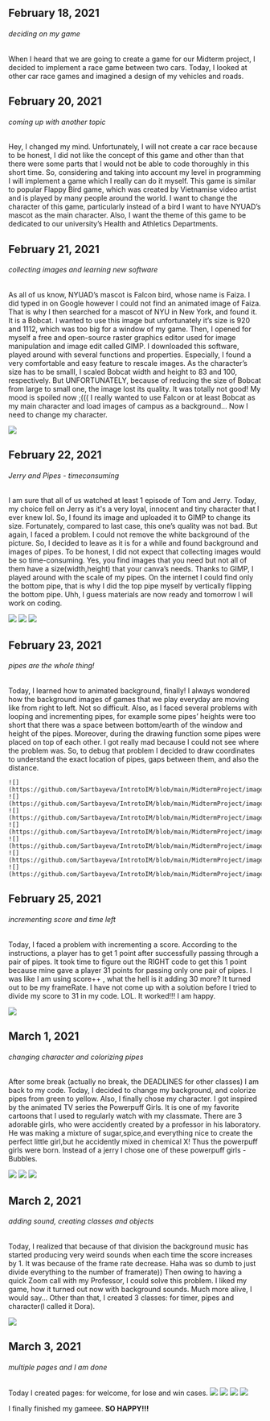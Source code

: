 ## February 18, 2021

###### *deciding on my game*
When I heard that we are going to create a game for our Midterm project, I decided to implement a race game between two cars. Today, I looked at other car race games and imagined a design of my vehicles and roads. 

## February 20, 2021

###### *coming up with another topic*
Hey, I changed my mind. Unfortunately, I will not create a car race because to be honest, I did not like the concept of this game and other than that there were some parts that I would not be able to code thoroughly in this short time. So, considering and taking into account my level in programming I will implement a game which I really can do it myself. This game is similar to popular Flappy Bird game, which was created by Vietnamise video artist and is played by many people around the world. I want to change the character of this game, particularly instead of a bird I want to have NYUAD’s mascot as the main character. Also, I want the theme of this game to be dedicated to our university’s Health and Athletics Departments.

## February 21, 2021
###### *collecting images and learning new software*
As all of us know, NYUAD’s mascot is Falcon bird, whose name is Faiza. I did typed in on Google however I could not find an animated image of Faiza. That is why I then searched for a mascot of NYU in New York, and found it. It is a Bobcat. I wanted to use this image but unfortunately it’s size is 920 and 1112, which was too big for a window of my game. Then, I opened for myself a free and open-source raster graphics editor used for image manipulation and image edit called GIMP. I downloaded this software, played around with several functions and properties. Especially, I found a very comfortable and easy feature to rescale images. As the character’s size has to be smallI, I scaled Bobcat width and height to 83 and 100, respectively. But UNFORTUNATELY, because of reducing the size of Bobcat from large to small one, the image lost its quality. It was totally not good! My mood is spoiled now ;((( I really wanted to use Falcon or at least Bobcat as my main character and load images of campus as a background… Now I need to change my character.

![](https://github.com/Sartbayeva/IntrotoIM/blob/main/MidtermProject/images/bobcat.png)

## February 22, 2021 
###### *Jerry and Pipes - timeconsuming* 
I am sure that all of us watched at least 1 episode of Tom and Jerry. Today, my choice fell on Jerry as it's a very loyal, innocent and tiny character that I ever knew lol. So, I found its image and uploaded it to GIMP to change its size. Fortunately, compared to last case, this one’s quality was not bad. But again, I faced a problem. I could not remove the white background of the picture. So, I decided to leave as it is for a while and found background and images of pipes. To be honest, I did not expect that collecting images would be so time-consuming. Yes, you find images that you need but not all of them have a size(width,height) that your canva’s needs. Thanks to GIMP, I played around with the scale of my pipes. On the internet I could find only the bottom pipe, that is why I did the top pipe myself by vertically flipping the bottom pipe. Uhh, I guess materials are now ready and tomorrow I will work on coding.

![](https://github.com/Sartbayeva/IntrotoIM/blob/main/MidtermProject/images/topPipe.png)
![](https://github.com/Sartbayeva/IntrotoIM/blob/main/MidtermProject/images/bottomPipe.png)
![](https://github.com/Sartbayeva/IntrotoIM/blob/main/MidtermProject/images/tjerry.png)

## February 23, 2021
###### *pipes are the whole thing!*
Today, I learned how to animated background, finally! I always wondered how the background images of games that we play everyday are moving like from right to left. Not so difficult. Also, as I faced several problems with looping and incrementing pipes, for example some pipes’ heights were too short that there was a space between bottom/earth of the window and height of the pipes. Moreover, during the drawing function some pipes were placed on top of each other. I got really mad because I could not see where the problem was. So, to debug that problem I decided to draw coordinates to understand the exact location of pipes, gaps between them, and also the distance.

    ![](https://github.com/Sartbayeva/IntrotoIM/blob/main/MidtermProject/images/sketch1.jfif)
    ![](https://github.com/Sartbayeva/IntrotoIM/blob/main/MidtermProject/images/sketch2.jfif)
    ![](https://github.com/Sartbayeva/IntrotoIM/blob/main/MidtermProject/images/sketch3.jfif)
    ![](https://github.com/Sartbayeva/IntrotoIM/blob/main/MidtermProject/images/sketch4.jfif)
    ![](https://github.com/Sartbayeva/IntrotoIM/blob/main/MidtermProject/images/sketch5.jfif)
    ![](https://github.com/Sartbayeva/IntrotoIM/blob/main/MidtermProject/images/problemwithpipeheights.png)
    ![](https://github.com/Sartbayeva/IntrotoIM/blob/main/MidtermProject/images/pipeproblem.png)
    

## February 25, 2021
###### *incrementing score and time left*
Today, I faced a problem with incrementing a score. According to the instructions, a player has to get 1 point after successfully passing through a pair of pipes. It took time to figure out the RIGHT code to get this 1 point because mine gave a player 31 points for passing only one pair of pipes. I was like I am using score++ , what the hell is it adding 30 more? It turned out to be my frameRate. I have not come up with a solution before I tried to divide my score to 31 in my code. LOL. It worked!!! I am happy.

![](https://github.com/Sartbayeva/IntrotoIM/blob/main/MidtermProject/images/scoreproblem.png)

## March 1, 2021
###### *changing character and colorizing pipes*
After some break (actually no break, the DEADLINES for other classes) I am back to my code. Today, I decided to change my background, and colorize pipes from green to yellow. Also, I finally chose my character. I got inspired by the animated TV series the Powerpuff Girls. It is one of my favorite cartoons that I used to regularly watch with my classmate. There are 3 adorable girls, who were accidently created by a professor in his laboratory. He was making a mixture of sugar,spice,and everything nice to create the perfect little girl,but he accidently mixed in chemical X! Thus the powerpuff girls were born. Instead of a jerry I chose one of these powerpuff girls - Bubbles. 

![](https://github.com/Sartbayeva/IntrotoIM/blob/main/MidtermProject/images/powerpuff.jpg)
![](https://github.com/Sartbayeva/IntrotoIM/blob/main/MidtermProject/images/cutegirl.png)
![](https://github.com/Sartbayeva/IntrotoIM/blob/main/MidtermProject/images/bpipeyellow.png)

## March 2, 2021
###### *adding sound, creating classes and objects*
Today, I realized that because of that division the background music has started producing very weird sounds when each time the score increases by 1. It was because of the frame rate decrease. Haha was so dumb to just divide everything to the number of framerate)) Then owing to having a quick Zoom call with my Professor, I could solve this problem. I liked my game, how it turned out now with background sounds. Much more alive, I would say… Other than that, I created 3 classes: for timer, pipes and character(I called it Dora).

![](https://github.com/Sartbayeva/IntrotoIM/blob/main/MidtermProject/images/objectoriented.png)

## March 3, 2021
###### *multiple pages and I am done*
Today I created pages: for welcome, for lose and win cases. 
 ![](https://github.com/Sartbayeva/IntrotoIM/blob/main/MidtermProject/images/welcomePage.png)
 ![](https://github.com/Sartbayeva/IntrotoIM/blob/main/MidtermProject/images/mainPage.png)
 ![](https://github.com/Sartbayeva/IntrotoIM/blob/main/MidtermProject/images/losePage.png)
 ![](https://github.com/Sartbayeva/IntrotoIM/blob/main/MidtermProject/images/winPage.png)
 
 I finally finished my gameee. **SO HAPPY!!!**
